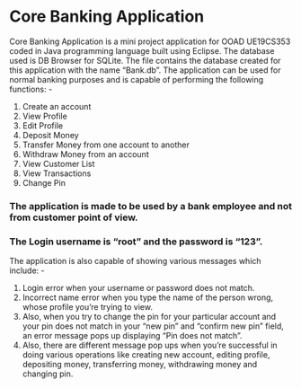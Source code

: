 # Core Banking Application
Core Banking Application is a mini project application for OOAD UE19CS353 coded in Java programming language built using Eclipse. The database used is DB Browser for SQLite. The file contains the database created for this application with the name “Bank.db”. The application can be used for normal banking purposes and is capable of performing the following functions: -
1)	Create an account
2)	View Profile
3)	Edit Profile
4)	Deposit Money
5)	Transfer Money from one account to another
6)	Withdraw Money from an account
7)	View Customer List
8)	View Transactions
9)	Change Pin

### The application is made to be used by a bank employee and not from customer point of view. 
### The Login username is “root” and the password is “123”. 
The application is also capable of showing various messages which include: -
1)	Login error when your username or password does not match.
2)	Incorrect name error when you type the name of the person wrong, whose profile you’re trying to view.
3)	Also, when you try to change the pin for your particular account and your pin does not match in your “new pin” and “confirm new pin” field, an error message pops up displaying “Pin does not match”.
4)	 Also, there are different message pop ups when you’re successful in doing various operations like creating new account, editing profile, depositing money, transferring money, withdrawing money and changing pin.

